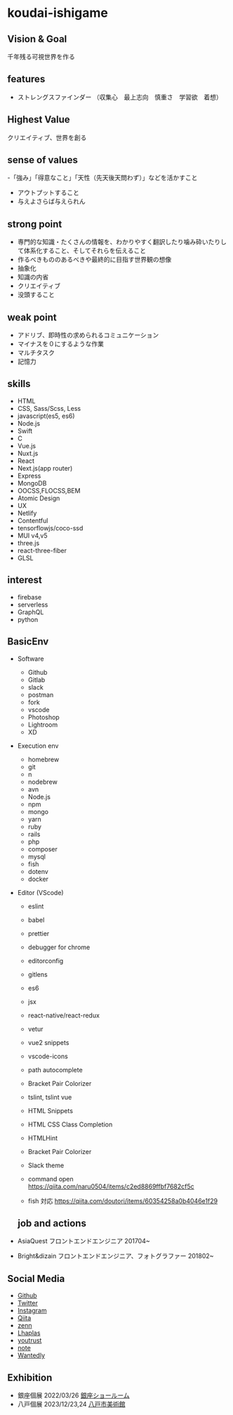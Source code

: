 # koudai-ishigame

## Vision & Goal

千年残る可視世界を作る

## features

- ストレングスファインダー （収集心　最上志向　慎重さ　学習欲　着想）

## Highest Value

クリエイティブ、世界を創る

## sense of values

-「強み」「得意なこと」「天性（先天後天問わず）」などを活かすこと

- アウトプットすること
- 与えよさらば与えられん

## strong point

- 専門的な知識・たくさんの情報を、わかりやすく翻訳したり噛み砕いたりして体系化すること、そしてそれらを伝えること
- 作るべきもののあるべきや最終的に目指す世界観の想像
- 抽象化
- 知識の内省
- クリエイティブ
- 没頭すること

## weak point

- アドリブ、即時性の求められるコミュニケーション
- マイナスを０にするような作業
- マルチタスク
- 記憶力

## skills

- HTML
- CSS, Sass/Scss, Less
- javascript(es5, es6)
- Node.js
- Swift
- C
- Vue.js
- Nuxt.js
- React
- Next.js(app router)
- Express
- MongoDB
- OOCSS,FLOCSS,BEM
- Atomic Design
- UX
- Netlify
- Contentful
- tensorflowjs/coco-ssd
- MUI v4,v5
- three.js
- react-three-fiber
- GLSL


## interest

- firebase
- serverless
- GraphQL
- python

## BasicEnv

- Software

  - Github
  - Gitlab
  - slack
  - postman
  - fork
  - vscode
  - Photoshop
  - Lightroom
  - XD

- Execution env

  - homebrew
  - git
  - n
  - nodebrew
  - avn
  - Node.js
  - npm
  - mongo
  - yarn
  - ruby
  - rails
  - php
  - composer
  - mysql
  - fish
  - dotenv
  - docker

- Editor (VScode)

  - eslint
  - babel
  - prettier
  - debugger for chrome
  - editorconfig
  - gitlens
  - es6
  - jsx
  - react-native/react-redux
  - vetur
  - vue2 snippets
  - vscode-icons
  - path autocomplete
  - Bracket Pair Colorizer
  - tslint, tslint vue
  - HTML Snippets
  - HTML CSS Class Completion
  - HTMLHint
  - Bracket Pair Colorizer
  - Slack theme

  - command open https://qiita.com/naru0504/items/c2ed8869ffbf7682cf5c
  - fish 対応 https://qiita.com/doutori/items/60354258a0b4046e1f29

  ## job and actions

- AsiaQuest フロントエンドエンジニア 201704~
- Bright&dizain フロントエンドエンジニア、フォトグラファー 201802~

## Social Media

- [Github](https://github.com/isihigameKoudai)
- [Twitter](https://twitter.com/kamepon_fe)
- [Instagram](https://www.instagram.com/works.koudai_ishigame/)
- [Qiita](https://qiita.com/isihigameKoudai)
- [zenn](https://zenn.dev/koudaiishigame)
- [Lhaplas](https://lapras.com/public/C1OKAQX)
- [youtrust](https://youtrust.jp/users/321fe475a7e728e69b2e3891f2c1f691)
- [note](https://note.com/ishigamekoudai)
- [Wantedly](https://www.wantedly.com/id/koudai_ishigame)

## Exhibition
- 銀座個展 2022/03/26 [銀座ショールーム](https://www.hometopia.jp/branch/ginza/)
- 八戸個展 2023/12/23,24 [八戸市美術館](https://www.instagram.com/p/C1N9ZKKyLSU/?img_index=3)
